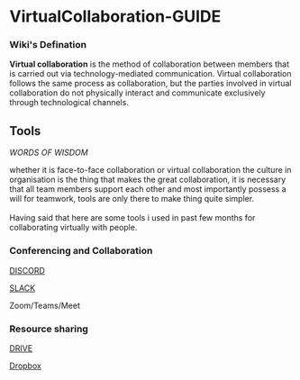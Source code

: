 # VirtualCollaboration-GUIDE

### Wiki's Defination

**Virtual collaboration** is the method of collaboration between members that is carried out via technology-mediated communication. Virtual collaboration follows the same process as collaboration, but the parties involved in virtual collaboration do not physically interact and communicate exclusively through technological channels.

## Tools

*WORDS OF WISDOM* <br />

whether it is face-to-face collaboration or virtual collaboration the culture in organisation is the thing that makes the great collaboration, it is necessary that all team  members support each other and most importantly possess a will for teamwork, tools are only there to make thing quite simpler.  <br />
<br />
Having said that here are some tools i used in past few months for collaborating virtually with people.

### Conferencing and Collaboration <br/>
[DISCORD](https://discord.com/why-discord-is-different)

[SLACK](https://slack.com/intl/en-in/)

Zoom/Teams/Meet



 ### Resource sharing
[DRIVE]()

[Dropbox](https://www.dropbox.com/?_hp=c)
